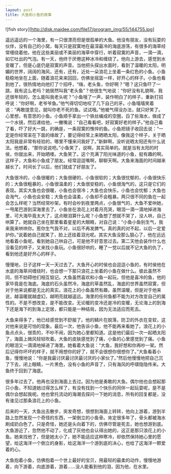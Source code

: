 ```yaml
---
layout: post
title: 大鱼和小鱼的故事
---
```




![fish story][http://disk.maidee.com/file17/program_img/55/144755.jpg] 

遥远遥远的一个海里，有一只很漂亮但是很孤单的大鱼。他没有朋友，没有玩耍的伙伴，没有自己的小窝，每天只是寂寞地在最深最冷的海底游荡，有很多的海草经常缠绕着他，他在这些美丽或不美丽的海草中穿行，听着寂寞的声音，一滴一滴，如它吐出的气泡。有一天，他终于厌倦这种冰冷和缠绕了。他向上游去，感觉到水变暖了，但是心底仍是寂寞的声音。当他把头探出水面时，看到了温暖的太阳，明媚的世界，阔阔的海风，还有，还有，近处一朵浪花上坐着一条红色的小鱼。小鱼稳稳地坐在上面，随着浪花来来回回，仿佛坐摇篮一样，好开心的样子。小鱼也看到他了，很热情地向他打了个招呼，“嗨，老头鱼，你好啊？”嗯？这只鱼吓了一跳，我有这么老吗？她居然叫我“老头鱼”？他很生气地说：“你好没有礼貌啊，我还很年轻的，怎么能叫我老头呢？”小鱼哦了一声，装作明白了的样子，重新打招呼说：“你好啊，老爷爷鱼。”他气得切切地咬了几下自己的牙。小鱼嘻嘻笑着说：“再敢提意见，就叫你老不死的鱼。试试哦。”他被气得没办法，就只好笑了。心里想，有意思的小鱼。小鱼顺手拿出一个铁丝编成的空圈，舀了些海水，做成了一个水镜，然后递给他，一撇嘴说：“自己看看吧，好寂寞好老的样子。”他自己看了看，吓了好大一跳，的确是，一条寂寞的憔悴的鱼。小鱼把镜子收回去说：“一定是你经常呆在下面的缘故了，要记得经常上来晒晒太阳，像我这个样子，关于晒太阳我是非常有经验的，哪里不懂来问我好了。”新鲜啊，没听说晒太阳还有什么说法。他想着，“那你说说吧。”小鱼笑了，说啊，其实简单的。就是当有太阳的时侯，你就出来，开始晒喽。大鱼笑了。这个充满了阳光味道的小鱼，挺有趣的啊。这样子，大鱼和小鱼成了朋友。经常逗逗嘴啊，聊聊天啊。大鱼来海面的时间越来越长了。时间长了以后，他们就成了好朋友了。

大鱼很冷的，小鱼很暖的；大鱼很硬的，小鱼很软的；大鱼很忧郁的，小鱼很快乐的；大鱼很粗暴的，小鱼很温柔的；大鱼很安稳的，小鱼很淘气的，这只是它们的表现。其实大鱼也会很暖，小鱼也会很冷；大鱼也会快乐，小鱼也会忧郁；大鱼也会淘气，小鱼也会安稳；大鱼也会温柔，小鱼却不会粗暴。两只很不同的鱼在一起会怎么样呢？当然经常吵架。有时会吵到夜里两点，小鱼很气的，大鱼不爱哄她，一甩尾巴游到深海里去了。小鱼坐在浪花上对着月亮哭，眼泪一滴一滴地掉进海里，可大海毕竟太大了，这点眼泪算什么呢？小鱼想了想就不哭了，没人哄，自己哄算了。她就自己坐在那里看着星星的大眼睛，对自己说：“小鱼小鱼别生气，我来我来哄哄你。惹你生气我不对，以后不再发脾气。真的真的对不起，以后一定爱护你。”说着她自己就笑了，脸上还挂着泪光呢。其实大鱼没那么狠心了，他在远远地看着小鱼呢。看到她自己哄自己，可是他不好意思过去。第二天他会装作什么也没看见的样子，又来找小鱼玩。小鱼很好哄的，睡了一觉以后就不记大鱼的仇了，看到他还是好开心的样子。

慢慢地，日子这样一天一天过去了。大鱼开心的时侯也会逗逗小鱼的，有时侯他在水底的海草间缠绕时，也会想一下那只浪花上坐着的小鱼在做什么。彼此虽然不同，但不妨碍他们相互惦记。大鱼虽然喜欢和小鱼一起玩，但他是喜冷的鱼，他的家毕竟是在海底。海底的石头虽然冷，海底的草虽然乱，海底的世界虽然寂寞，但对于他来说都是无比的真实。浪花上的小鱼虽然有趣，虽然温暖，但是对于他来说，越温暖就越虚幻，越明亮就越遥远。海里的任何鱼都不能为对方改变自己的属性的。不是不想改变，是不能改变。无论暖的变冷还是冷的变暖，无论海上的到海下还是海下的到海上定居，都只能是一种结局，因为无法适应而死去。

大鱼来得多了，他已经感觉到不舒服了。他的鳞片在脱落，防卫的外衣在变软，这对他来说是可怕的现象。最后一次，他告诉小鱼，他不能再来看她了。浪花上的小鱼点点头，很乖的，不吵不闹，因为她心里都知道。这是他们最后一次一起晒太阳了，海面上微风轻轻吹着。大鱼的皮肤感觉到了痛，小鱼的心里感觉到了痛。小鱼的眼泪又一滴滴地掉进了海里。她看着大鱼说：“大鱼，我好想和你再吵一架。然后记得你坏坏的样子，就不用想你的好了，就不会很想你很想你了。”大鱼看着小鱼，慢慢地说：“你是我最讨厌最讨厌最讨厌的小家伙了。”然后他慢慢地把自己沉了下去，闭上眼睛，一片黑色，没有小鱼的声音了，只有海风的呼啸隐隐传来。大鱼终于回到了海底。

很多年过去了。他再也没到海面上去过。因为他是勇敢的大鱼。偶尔他也会想起那只小鱼，不知道她过得怎么样了，有没有找到一个快乐的同伴一起玩耍呢，是不是偶尔会想起我呢。他也曾托流动的海潮去探问一下她的消息，所有的回复都是，没有谁见过那条浪花上的小鱼。

后来的一天，大鱼出去散步，突发奇想，很想到海面上转转，他向上游着，游到半路上忽然发现一个奇怪的东西，一架倒立的小鱼骨。肯定很多年了，骨头都被海水刷成奶白色了。只是奇怪，她还是头向着下的，仿佛尽管是死去，她也想游到底。大鱼游近了，忽然他不动了，化成了灰他也会认得出她的，这正是那只浪花上的小鱼。她来找他了，但是她太小了，她不能适应这种寒冷，却依然保持她心里的愿望，给这海洋一个倒立的身影，给这海洋一个游到底的决心，也给了这海洋一颗爱着的心。

大鱼抱着小鱼，仿佛抱着一个世上最好的宝贝，用最轻的最柔的动作，慢慢地游着，向下游着，向底游着，游着……没人能看到他的泪，因为他，在水里。
